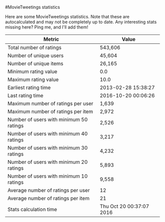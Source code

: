#MovieTweetings statistics

Here are some MovieTweetings statistics. Note that these are autocalculated and may not be completely up to date. Any interesting stats missing here? Ping me, and I'll add them!

Metric | Value
--- | ---
Total number of ratings                 | 543,606
Number of unique users                  | 45,604
Number of unique items                  | 26,165
Minimum rating value                    | 0.0
Maximum rating value                    | 10.0
Earliest rating time                    | 2013-02-28 15:38:27
Last rating time                        | 2016-10-20 00:06:26
Maximum number of ratings per user      | 1,639
Maximum number of ratings per item      | 2,972
Number of users with minimum 50 ratings | 2,526
Number of users with minimum 40 ratings | 3,217
Number of users with minimum 30 ratings | 4,232
Number of users with minimum 20 ratings | 5,893
Number of users with minimum 10 ratings | 9,558
Average number of ratings per user      | 12
Average number of ratings per item      | 21
Stats calculation time                  | Thu Oct 20 00:37:07 2016

